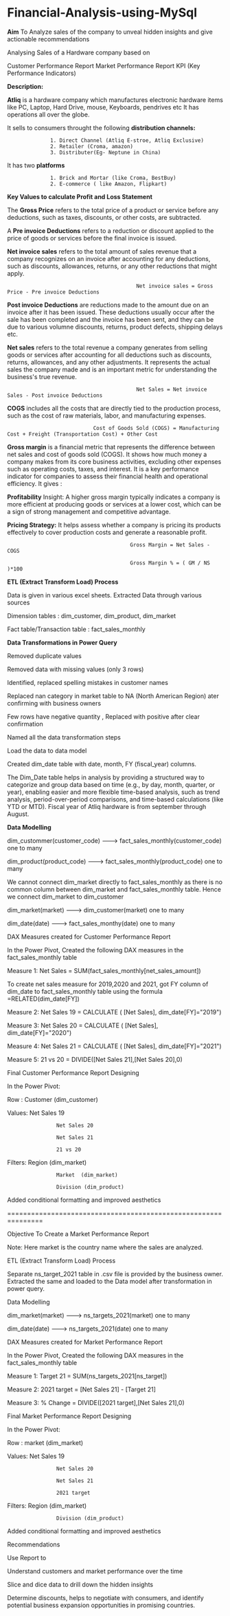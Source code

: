 # Financial-Analysis-using-MySql

**Aim** To Analyze sales of the company to unveal hidden insights and give actionable recommendations

Analysing Sales of a Hardware company based on

Customer Performance Report
Market Performance Report
KPI (Key Performance Indicators)

**Description:**

**Atliq** is a hardware company which manufactures electronic hardware items like PC, Laptop, Hard Drive, mouse, Keyboards, pendrives etc It has operations all over the globe.

It sells to consumers throught the following **distribution channels:**

                  1. Direct Channel (Atliq E-stroe, Atliq Exclusive)
                  2. Retailer (Croma, amazon)
                  3. Distributer(Eg- Neptune in China)

It has two **platforms**

                  1. Brick and Mortar (like Croma, BestBuy)
                  2. E-commerce ( like Amazon, Flipkart)

**Key Values to calculate Profit and Loss Statement**

The **Gross Price** refers to the total price of a product or service before any deductions, such as taxes, discounts, or other costs, are subtracted.

A **Pre invoice Deductions** refers to a reduction or discount applied to the price of goods or services before the final invoice is issued.

**Net invoice sales** refers to the total amount of sales revenue that a company recognizes on an invoice after accounting for any deductions, such as discounts, allowances, returns, or any other reductions that might apply.

                                              Net invoice sales = Gross Price - Pre invoice Deductions

**Post invoice Deductions** are reductions made to the amount due on an invoice after it has been issued. These deductions usually occur after the sale has been completed and the invoice has been sent, and they can be due to various volumne discounts, returns, product defects, shipping delays etc.

**Net sales** refers to the total revenue a company generates from selling goods or services after accounting for all deductions such as discounts, returns, allowances, and any other adjustments. It represents the actual sales the company made and is an important metric for understanding the business's true revenue.

                                              Net Sales = Net invoice Sales - Post invoice Deductions

**COGS** includes all the costs that are directly tied to the production process, such as the cost of raw materials, labor, and manufacturing expenses.
                                              
                                Cost of Goods Sold (COGS) = Manufacturing Cost + Freight (Transportation Cost) + Other Cost    

**Gross margin** is a financial metric that represents the difference between net sales and cost of goods sold (COGS). It shows how much money a company makes from its core business activities, excluding other expenses such as operating costs, taxes, and interest. It is a key performance indicator for companies to assess their financial health and operational efficiency. It gives :

**Profitability** Insight: A higher gross margin typically indicates a company is more efficient at producing goods or services at a lower cost, which can be a sign of strong management and competitive advantage.

**Pricing Strategy:** It helps assess whether a company is pricing its products effectively to cover production costs and generate a reasonable profit.


                                            Gross Margin = Net Sales - COGS

                                            Gross Margin % = ( GM / NS )*100
                                              

**ETL (Extract Transform Load) Process**

Data is given in various excel sheets. Extracted Data through various sources

Dimension tables : dim_customer, dim_product, dim_market

Fact table/Transaction table : fact_sales_monthly

**Data Transformations in Power Query**

Removed duplicate values

Removed data with missing values (only 3 rows)

Identified, replaced spelling mistakes in customer names

Replaced nan category in market table to NA (North American Region) ater confirming with business owners

Few rows have negative quantity , Replaced with positive after clear confirmation

Named all the data transformation steps

Load the data to data model

Created dim_date table with date, month, FY (fiscal_year) columns.

The Dim_Date table helps in analysis by providing a structured way to categorize and group data based on time (e.g., by day, month, quarter, or year), enabling easier and more flexible time-based analysis, such as trend analysis, period-over-period comparisons, and time-based calculations (like YTD or MTD). Fiscal year of Atliq hardware is from september through August.

**Data Modelling**

dim_custommer(customer_code) ---> fact_sales_monthly(customer_code) one to many

dim_product(product_code) ---> fact_sales_monthly(product_code) one to many

We cannot connect dim_market directly to fact_sales_monthly as there is no common column between dim_market and fact_sales_monthly table. Hence we connect dim_market to dim_customer

dim_market(market) ---> dim_customer(market) one to many

dim_date(date) ---> fact_sales_monthy(date) one to many

DAX Measures created for Customer Performance Report

In the Power Pivot, Created the following DAX measures in the fact_sales_monthly table

Measure 1: Net Sales = SUM(fact_sales_monthly[net_sales_amount])

To create net sales measure for 2019,2020 and 2021, got FY column of dim_date to fact_sales_monthly table using the formula =RELATED(dim_date[FY])

Measure 2: Net Sales 19 = CALCULATE ( [Net Sales], dim_date[FY]="2019")

Measure 3: Net Sales 20 = CALCULATE ( [Net Sales], dim_date[FY]="2020")

Measure 4: Net Sales 21 = CALCULATE ( [Net Sales], dim_date[FY]="2021")

Measure 5: 21 vs 20 = DIVIDE([Net Sales 21],[Net Sales 20],0)

Final Customer Performance Report Designing

In the Power Pivot:

Row : Customer (dim_customer)

Values: Net Sales 19

                    Net Sales 20
      
                    Net Sales 21

                    21 vs 20
Filters: Region (dim_market)

                    Market  (dim_market)
      
                    Division (dim_product)
Added conditional formatting and improved aesthetics

===============================================================

Objective To Create a Market Performance Report

Note: Here market is the country name where the sales are analyzed.

ETL (Extract Transform Load) Process

Separate ns_target_2021 table in .csv file is provided by the business owner. Extracted the same and loaded to the Data model after transformation in power query.

Data Modelling

dim_market(market) ---> ns_targets_2021(market) one to many

dim_date(date) ---> ns_targets_2021(date) one to many

DAX Measures created for Market Performance Report

In the Power Pivot, Created the following DAX measures in the fact_sales_monthly table

Measure 1: Target 21 = SUM(ns_targets_2021[ns_target])

Measure 2: 2021 target = [Net Sales 21] - [Target 21]

Measure 3: % Change = DIVIDE([2021 target],[Net Sales 21],0)

Final Market Performance Report Designing

In the Power Pivot:

Row : market (dim_market)

Values: Net Sales 19

                    Net Sales 20
      
                    Net Sales 21

                    2021 target
Filters: Region (dim_market)

                    Division (dim_product)
Added conditional formatting and improved aesthetics

Recommendations

Use Report to

Understand customers and market performance over the time

Slice and dice data to drill down the hidden insights

Determine discounts, helps to negotiate with consumers, and identify potential business expansion opportunities in promising countries.
